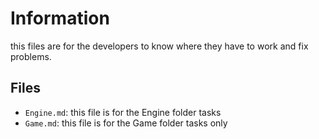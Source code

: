 # Information
this files are for the developers to know where they have to work and fix problems. <br>

## Files

- `Engine.md`: this file is for the Engine folder tasks
- `Game.md`: this file is  for the Game folder tasks only